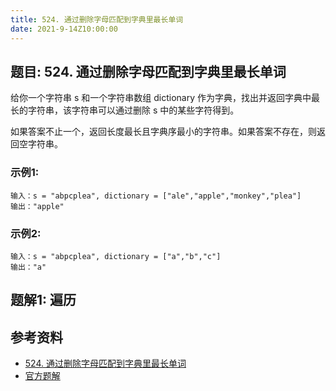```yaml
---
title: 524. 通过删除字母匹配到字典里最长单词
date: 2021-9-14Z10:00:00
---
```

## 题目: 524. 通过删除字母匹配到字典里最长单词
给你一个字符串 s 和一个字符串数组 dictionary 作为字典，找出并返回字典中最长的字符串，该字符串可以通过删除 s 中的某些字符得到。

如果答案不止一个，返回长度最长且字典序最小的字符串。如果答案不存在，则返回空字符串。
### 示例1:
```
输入：s = "abpcplea", dictionary = ["ale","apple","monkey","plea"]
输出："apple"
```
### 示例2:
```
输入：s = "abpcplea", dictionary = ["a","b","c"]
输出："a"
```
## 题解1: 遍历

## 参考资料
- [524. 通过删除字母匹配到字典里最长单词](https://leetcode-cn.com/problems/longest-word-in-dictionary-through-deleting/)
- [官方题解](https://leetcode-cn.com/problems/longest-word-in-dictionary-through-deleting/solution/tong-guo-shan-chu-zi-mu-pi-pei-dao-zi-di-at66/)
